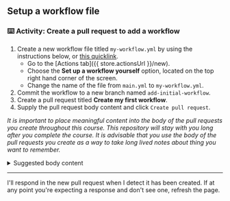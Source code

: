 ## Setup a workflow file

### :keyboard: Activity: Create a pull request to add a workflow

1. Create a new workflow file titled `my-workflow.yml` by using the instructions below, or [this quicklink]({{quicklink}}).
   - Go to the [Actions tab]({{ store.actionsUrl }}/new).
   - Choose the **Set up a workflow yourself** option, located on the top right hand corner of the screen.
   - Change the name of the file from `main.yml` to `my-workflow.yml`.
1. Commit the workflow to a new branch named `add-initial-workflow`.
1. Create a pull request titled **Create my first workflow**.
1. Supply the pull request body content and click `Create pull request`.

_It is important to place meaningful content into the body of the pull requests you create throughout this course. This repository will stay with you long after you complete the course. It is advisable that you use the body of the pull requests you create as a way to take long lived notes about thing you want to remember._

<details><summary>Suggested body content</summary>

`Workflow files are the recipe for task automation. This is where actions are placed if I want to use them for a task.`

</details>

---

I'll respond in the new pull request when I detect it has been created. If at any point you're expecting a response and don't see one, refresh the page.
